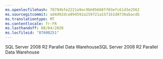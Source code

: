```yaml
---
ms.openlocfilehash: 78794bfe2221a9ec9bb05668ff03efc61d3e2562
ms.sourcegitcommit: ad4d92dce894592a259721a1571b1d8736abacdb
ms.translationtype: MT
ms.contentlocale: fr-FR
ms.lasthandoff: 08/04/2020
ms.locfileid: "87600251"
---
```

<span data-ttu-id="5ec9f-101">SQL Server 2008 R2 Parallel Data Warehouse</span><span class="sxs-lookup"><span data-stu-id="5ec9f-101">SQL Server 2008 R2 Parallel Data Warehouse</span></span>

